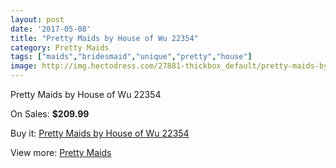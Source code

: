 ```yaml
---
layout: post
date: '2017-05-08'
title: "Pretty Maids by House of Wu 22354"
category: Pretty Maids
tags: ["maids","bridesmaid","unique","pretty","house"]
image: http://img.hectodress.com/27881-thickbox_default/pretty-maids-by-house-of-wu-22354.jpg
---
```

Pretty Maids by House of Wu 22354

On Sales: **$209.99**
<a href="https://www.hectodress.com/pretty-maids/12995-pretty-maids-by-house-of-wu-22354.html"><amp-img layout="responsive" width="600" height="600" src="//img.hectodress.com/27881-thickbox_default/pretty-maids-by-house-of-wu-22354.jpg" alt="Pretty Maids by House of Wu 22354 0" /></a>
<a href="https://www.hectodress.com/pretty-maids/12995-pretty-maids-by-house-of-wu-22354.html"><amp-img layout="responsive" width="600" height="600" src="//img.hectodress.com/27882-thickbox_default/pretty-maids-by-house-of-wu-22354.jpg" alt="Pretty Maids by House of Wu 22354 1" /></a>

Buy it: [Pretty Maids by House of Wu 22354](https://www.hectodress.com/pretty-maids/12995-pretty-maids-by-house-of-wu-22354.html "Pretty Maids by House of Wu 22354")

View more: [Pretty Maids](https://www.hectodress.com/200-pretty-maids "Pretty Maids")